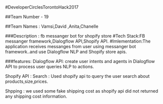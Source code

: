 #DeveloperCirclesTorontoHack2017

##Team Number -  19

##Team Names : Vamsi,David ,Anita,Chanelle


###Description : fb messanger bot for shopify store
#Tech Stack:FB messanger framework,Dialogflow API,Shopify API.
#Imlementation:The application receives messanges from user using messanger bot framework..and use Dialogflow NLP and Shopify store apis. 

###features:
Dialogflow API:  create user intents and agents in Dialogflow API to process user queries NLP to actions.


Shopify API : 
Search : Used shopify api to query the user search about products,size,prices.

Shpping : we used some fake shipping cost as shopify api did not returned any shipping cost information.
